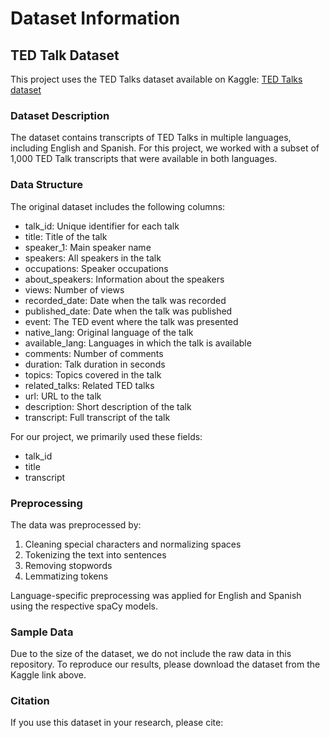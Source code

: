 # Dataset Information

## TED Talk Dataset

This project uses the TED Talks dataset available on Kaggle:
[TED Talks dataset](https://www.kaggle.com/datasets/miguelcorraljr/ted-ultimate-dataset)

### Dataset Description

The dataset contains transcripts of TED Talks in multiple languages, including English and Spanish. For this project, we worked with a subset of 1,000 TED Talk transcripts that were available in both languages.

### Data Structure

The original dataset includes the following columns:
- talk_id: Unique identifier for each talk
- title: Title of the talk
- speaker_1: Main speaker name
- speakers: All speakers in the talk
- occupations: Speaker occupations
- about_speakers: Information about the speakers
- views: Number of views
- recorded_date: Date when the talk was recorded
- published_date: Date when the talk was published
- event: The TED event where the talk was presented
- native_lang: Original language of the talk
- available_lang: Languages in which the talk is available
- comments: Number of comments
- duration: Talk duration in seconds
- topics: Topics covered in the talk
- related_talks: Related TED talks
- url: URL to the talk
- description: Short description of the talk
- transcript: Full transcript of the talk

For our project, we primarily used these fields:
- talk_id
- title
- transcript

### Preprocessing

The data was preprocessed by:
1. Cleaning special characters and normalizing spaces
2. Tokenizing the text into sentences
3. Removing stopwords
4. Lemmatizing tokens

Language-specific preprocessing was applied for English and Spanish using the respective spaCy models.

### Sample Data

Due to the size of the dataset, we do not include the raw data in this repository. To reproduce our results, please download the dataset from the Kaggle link above.

### Citation

If you use this dataset in your research, please cite:
